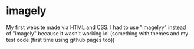 # imagely
My first website made via HTML and CSS. I had to use "imagelyy" instead of "imagely" because it wasn't working lol (something with themes and my test code (first time using github pages too))

